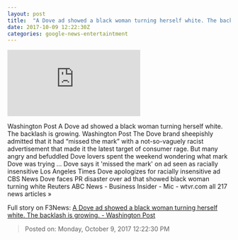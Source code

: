 ```yaml
---
layout: post
title:  "A Dove ad showed a black woman turning herself white. The backlash is growing. - Washington Post"
date: 2017-10-09 12:22:30Z
categories: google-news-entertaintment
---
```


![A Dove ad showed a black woman turning herself white. The backlash is growing. - Washington Post](https://img.washingtonpost.com/pbox.php?url=http://img.washingtonpost.com/news/business/wp-content/uploads/sites/8/2017/10/dovefeatured.jpg&w=1484&op=resize&opt=1&filter=antialias&t=20170517)

Washington Post A Dove ad showed a black woman turning herself white. The backlash is growing. Washington Post The Dove brand sheepishly admitted that it had “missed the mark” with a not-so-vaguely racist advertisement that made it the latest target of consumer rage. But many angry and befuddled Dove lovers spent the weekend wondering what mark Dove was trying ... Dove says it 'missed the mark' on ad seen as racially insensitive Los Angeles Times Dove apologizes for racially insensitive ad CBS News Dove faces PR disaster over ad that showed black woman turning white Reuters ABC News - Business Insider - Mic - wtvr.com all 217 news articles »


Full story on F3News: [A Dove ad showed a black woman turning herself white. The backlash is growing. - Washington Post](http://www.f3nws.com/n/eBbQsE)

> Posted on: Monday, October 9, 2017 12:22:30 PM
